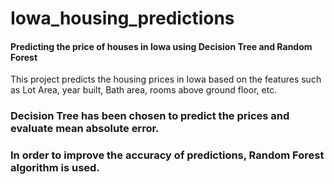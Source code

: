 # Iowa_housing_predictions
#### Predicting the price of houses in Iowa using Decision Tree and Random Forest

This project predicts the housing prices in Iowa based on the features such as Lot Area, year built, Bath area, rooms above ground floor, etc.

### Decision Tree has been chosen to predict the prices and evaluate mean absolute error. 

### In order to improve the accuracy of predictions, Random Forest algorithm is used.
